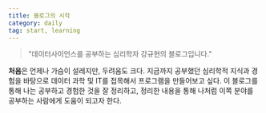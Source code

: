 ```yaml
---
title: 블로그의 시작
category: daily
tag: start, learning
---
```

> "데이터사이언스를 공부하는 심리학자 강규현의 블로그입니다."

**처음**은 언제나 가슴이 설레지만, 두려움도 크다.
지금까지 공부했던 심리학적 지식과 경험을 바탕으로 데이터 과학 및 IT를 접목해서 프로그램을 만들어보고 싶다.
이 블로그를 통해 나는 공부하고 경험한 것을 잘 정리하고,
정리한 내용을 통해 나처럼 이쪽 분야를 공부하는 사람에게 도움이 되고자 한다.   
